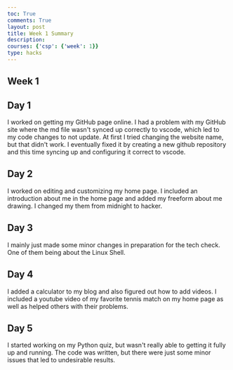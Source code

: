 ```yaml
---
toc: True
comments: True
layout: post
title: Week 1 Summary
description:
courses: {'csp': {'week': 1}}
type: hacks
---
```


## Week 1

## Day 1 
I worked on getting my GitHub page online. I had a problem with my GitHub site where the md file wasn't synced up correctly to vscode, which led to my code changes to not update. At first I tried changing the website name, but that didn't work. I eventually fixed it by creating a new github repository and this time syncing up and configuring it correct to vscode. 

## Day 2
I worked on editing and customizing my home page. I included an introduction about me in the home page and added my freeform about me drawing. I changed my them from midnight to hacker.

## Day 3
I mainly just made some minor changes in preparation for the tech check. One of them being about the Linux Shell.

## Day 4
I added a calculator to my blog and also figured out how to add videos. I included a youtube video of my favorite tennis match on my home page as well as helped others with their problems.

## Day 5
I started working on my Python quiz, but wasn't really able to getting it fully up and running. The code was written, but there were just some minor issues that led to undesirable results. 